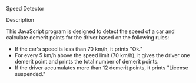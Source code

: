 Speed Detector

Description

This JavaScript program is designed to detect the speed of a car and calculate demerit points for the driver based on the following rules:

- If the car's speed is less than 70 km/h, it prints "Ok."
- For every 5 km/h above the speed limit (70 km/h), it gives the driver one demerit point and prints the total number of demerit points.
- If the driver accumulates more than 12 demerit points, it prints "License suspended."